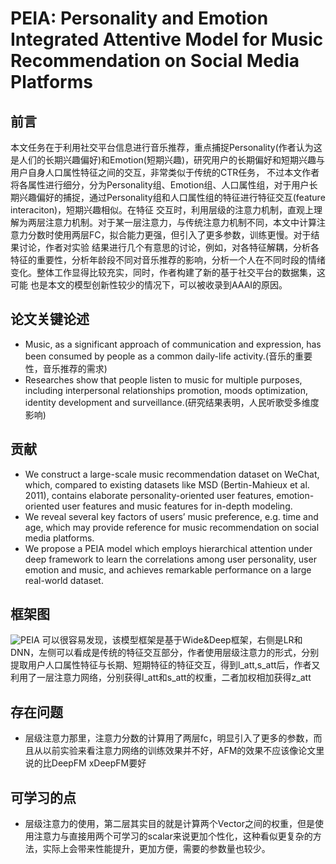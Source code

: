 # PEIA: Personality and Emotion Integrated Attentive Model for Music Recommendation on Social Media Platforms 
## 前言
本文任务在于利用社交平台信息进行音乐推荐，重点捕捉Personality(作者认为这是人们的长期兴趣偏好)和Emotion(短期兴趣)，研究用户的长期偏好和短期兴趣与用户自身人口属性特征之间的交互，非常类似于传统的CTR任务，
不过本文作者将各属性进行细分，分为Personality组、Emotion组、人口属性组，对于用户长期兴趣偏好的捕捉，通过Personality组和人口属性组的特征进行特征交互(feature interaciton)，短期兴趣相似。在特征
交互时，利用层级的注意力机制，直观上理解为两层注意力机制。对于某一层注意力，与传统注意力机制不同，本文中计算注意力分数时使用两层FC，拟合能力更强，但引入了更多参数，训练更慢。对于结果讨论，作者对实验
结果进行几个有意思的讨论，例如，对各特征解耦，分析各特征的重要性，分析年龄段不同对音乐推荐的影响，分析一个人在不同时段的情绪变化。整体工作显得比较充实，同时，作者构建了新的基于社交平台的数据集，这可能
也是本文的模型创新性较少的情况下，可以被收录到AAAI的原因。
## 论文关键论述
* Music, as a significant approach of communication and expression, has been consumed by people as a common daily-life activity.(音乐的重要性，音乐推荐的需求)
* Researches show that people listen to music for multiple purposes, including interpersonal relationships promotion, moods optimization, identity development and surveillance.(研究结果表明，人民听歌受多维度影响)

## 贡献
* We construct a large-scale music recommendation dataset on WeChat, which, compared to existing datasets like MSD (Bertin-Mahieux et al. 2011), contains elaborate personality-oriented user features, emotion-oriented user features and music features for in-depth modeling.
* We reveal several key factors of users’ music preference, e.g. time and age, which may provide reference for music recommendation on social media platforms. 
* We propose a PEIA model which employs hierarchical attention under deep framework to learn the correlations among user personality, user emotion and music, and achieves remarkable performance on a large real-world dataset. 

## 框架图
![PEIA](https://github.com/NiuJiaJun-BUPT/RecommenderSystems/blob/master/Music%20Recommendation/pictures/PEIA_model.jpg)
可以很容易发现，该模型框架是基于Wide&Deep框架，右侧是LR和DNN，左侧可以看成是传统的特征交互部分，作者使用层级注意力的形式，分别提取用户人口属性特征与长期、短期特征的特征交互，得到l_att,s_att后，作者又利用了一层注意力网络，分别获得l_att和s_att的权重，二者加权相加获得z_att

## 存在问题
* 层级注意力那里，注意力分数的计算用了两层fc，明显引入了更多的参数，而且从以前实验来看注意力网络的训练效果并不好，AFM的效果不应该像论文里说的比DeepFM xDeepFM要好

## 可学习的点
* 层级注意力的使用，第二层其实目的就是计算两个Vector之间的权重，但是使用注意力与直接用两个可学习的scalar来说更加个性化，这种看似更复杂的方法，实际上会带来性能提升，更加方便，需要的参数量也较少。
